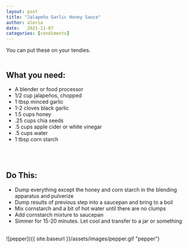 ```yaml
---
layout: post
title: "Jalapeño Garlic Honey Sauce"
author: aloria
date:   2021-11-07
categories: [condiments]
---
```

You can put these on your tendies.<br/><br/>


## What you need:
* A blender or food processor
* 1/2 cup jalapeños, chopped
* 1 tbsp minced garlic
* 1-2 cloves black garlic
* 1.5 cups honey
* .25 cups chia seeds
* .5 cups apple cider or white vinegar
* .5 cups water
* 1 tbsp corn starch
<br/>
<br/>

## Do This:
* Dump everything except the honey and corn starch in the blending apparatus and pulverize
* Dump results of previous step into a saucepan and bring to a boil
* Mix cornstarch and a bit of hot water until there are no clumps
* Add cornstarch mixture to saucepan
* Simmer for 15-20 minutes. Let cool and transfer to a jar or something  <br/><br/>

![pepper]({{ site.baseurl }}/assets/images/pepper.gif "pepper")
